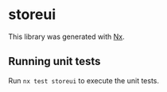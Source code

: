 # storeui

This library was generated with [Nx](https://nx.dev).

## Running unit tests

Run `nx test storeui` to execute the unit tests.
